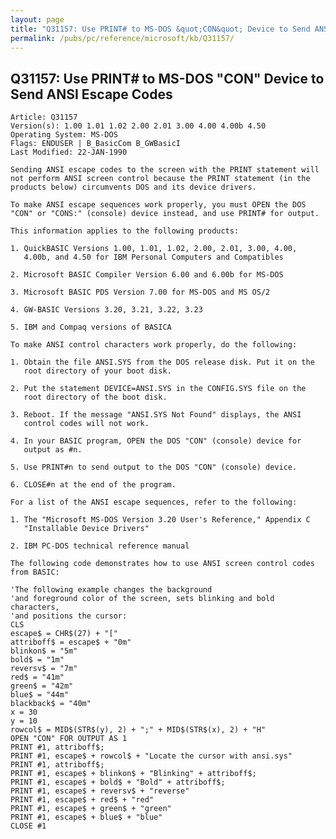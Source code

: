 ```yaml
---
layout: page
title: "Q31157: Use PRINT# to MS-DOS &quot;CON&quot; Device to Send ANSI Escape Codes"
permalink: /pubs/pc/reference/microsoft/kb/Q31157/
---
```


## Q31157: Use PRINT# to MS-DOS &quot;CON&quot; Device to Send ANSI Escape Codes

	Article: Q31157
	Version(s): 1.00 1.01 1.02 2.00 2.01 3.00 4.00 4.00b 4.50
	Operating System: MS-DOS
	Flags: ENDUSER | B_BasicCom B_GWBasicI
	Last Modified: 22-JAN-1990
	
	Sending ANSI escape codes to the screen with the PRINT statement will
	not perform ANSI screen control because the PRINT statement (in the
	products below) circumvents DOS and its device drivers.
	
	To make ANSI escape sequences work properly, you must OPEN the DOS
	"CON" or "CONS:" (console) device instead, and use PRINT# for output.
	
	This information applies to the following products:
	
	1. QuickBASIC Versions 1.00, 1.01, 1.02, 2.00, 2.01, 3.00, 4.00,
	   4.00b, and 4.50 for IBM Personal Computers and Compatibles
	
	2. Microsoft BASIC Compiler Version 6.00 and 6.00b for MS-DOS
	
	3. Microsoft BASIC PDS Version 7.00 for MS-DOS and MS OS/2
	
	4. GW-BASIC Versions 3.20, 3.21, 3.22, 3.23
	
	5. IBM and Compaq versions of BASICA
	
	To make ANSI control characters work properly, do the following:
	
	1. Obtain the file ANSI.SYS from the DOS release disk. Put it on the
	   root directory of your boot disk.
	
	2. Put the statement DEVICE=ANSI.SYS in the CONFIG.SYS file on the
	   root directory of the boot disk.
	
	3. Reboot. If the message "ANSI.SYS Not Found" displays, the ANSI
	   control codes will not work.
	
	4. In your BASIC program, OPEN the DOS "CON" (console) device for
	   output as #n.
	
	5. Use PRINT#n to send output to the DOS "CON" (console) device.
	
	6. CLOSE#n at the end of the program.
	
	For a list of the ANSI escape sequences, refer to the following:
	
	1. The "Microsoft MS-DOS Version 3.20 User's Reference," Appendix C
	   "Installable Device Drivers"
	
	2. IBM PC-DOS technical reference manual
	
	The following code demonstrates how to use ANSI screen control codes
	from BASIC:
	
	'The following example changes the background
	'and foreground color of the screen, sets blinking and bold characters,
	'and positions the cursor:
	CLS
	escape$ = CHR$(27) + "["
	attriboff$ = escape$ + "0m"
	blinkon$ = "5m"
	bold$ = "1m"
	reversv$ = "7m"
	red$ = "41m"
	green$ = "42m"
	blue$ = "44m"
	blackback$ = "40m"
	x = 30
	y = 10
	rowcol$ = MID$(STR$(y), 2) + ";" + MID$(STR$(x), 2) + "H"
	OPEN "CON" FOR OUTPUT AS 1
	PRINT #1, attriboff$;
	PRINT #1, escape$ + rowcol$ + "Locate the cursor with ansi.sys"
	PRINT #1, attriboff$;
	PRINT #1, escape$ + blinkon$ + "Blinking" + attriboff$;
	PRINT #1, escape$ + bold$ + "Bold" + attriboff$;
	PRINT #1, escape$ + reversv$ + "reverse"
	PRINT #1, escape$ + red$ + "red"
	PRINT #1, escape$ + green$ + "green"
	PRINT #1, escape$ + blue$ + "blue"
	CLOSE #1
